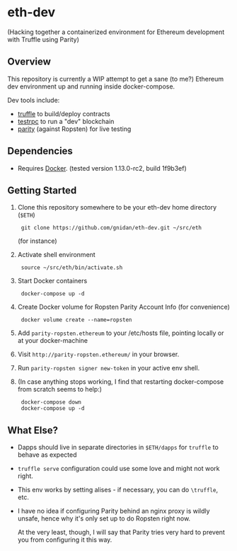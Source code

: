 # eth-dev

(Hacking together a containerized environment for Ethereum development with
Truffle using Parity)

## Overview

This repository is currently a WIP attempt to get a sane (to me?) Ethereum dev
environment up and running inside docker-compose.

Dev tools include:
 - [truffle](https://github.com/ConsenSys/truffle) to build/deploy contracts
 - [testrpc](https://github.com/ethereumjs/testrpc) to run a "dev" blockchain
 - [parity](https://ethcore.io/parity.html) (against Ropsten) for live testing

## Dependencies

 - Requires [Docker](https://www.docker.com/).
   (tested version 1.13.0-rc2, build 1f9b3ef)


## Getting Started


1. Clone this repository somewhere to be your eth-dev home directory (`$ETH`)

        git clone https://github.com/gnidan/eth-dev.git ~/src/eth

   (for instance)

1. Activate shell environment

        source ~/src/eth/bin/activate.sh

1. Start Docker containers

        docker-compose up -d

1. Create Docker volume for Ropsten Parity Account Info (for convenience)

        docker volume create --name=ropsten

1. Add `parity-ropsten.ethereum` to your /etc/hosts file, pointing locally or
   at your docker-machine

1. Visit `http://parity-ropsten.ethereum/` in your browser.

1. Run `parity-ropsten signer new-token` in your active env shell.

1. (In case anything stops working, I find that restarting docker-compose from
   scratch seems to help:)

        docker-compose down
        docker-compose up -d


## What Else?

- Dapps should live in separate directories in `$ETH/dapps` for `truffle` to
  behave as expected

- `truffle serve` configuration could use some love and might not work right.

- This env works by setting alises - if necessary, you can do `\truffle`, etc.

- I have no idea if configuring Parity behind an nginx proxy is wildly unsafe,
  hence why it's only set up to do Ropsten right now.

  At the very least, though, I will say that Parity tries very hard to prevent
  you from configuring it this way.
